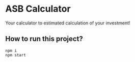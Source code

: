 # ASB Calculator
Your calculator to estimated calculation of your investment! 

## How to run this project? 
 ```shell
npm i
npm start







